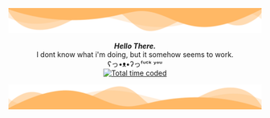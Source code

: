 ![header](./header.png)

<p align="center">
    <i><b>Hello There.</b></i> <br>I dont know what i'm doing, but it somehow seems to work.<br>ʕっ•ᴥ•ʔっᶠᵘᶜᵏ ʸᵒᵘ <br/>
    <a href="https://wakatime.com/@6cd9f3fe-90ae-4631-9df1-e37e91416e64"><img src="https://wakatime.com/badge/user/6cd9f3fe-90ae-4631-9df1-e37e91416e64.svg" alt="Total       time coded" /></a>

</p>

![footer](./footer.png)
